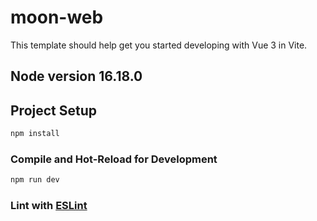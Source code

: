 # moon-web

This template should help get you started developing with Vue 3 in Vite.

## Node version 16.18.0

## Project Setup

```sh
npm install
```

### Compile and Hot-Reload for Development

```sh
npm run dev
```
### Lint with [ESLint](https://eslint.org/)
